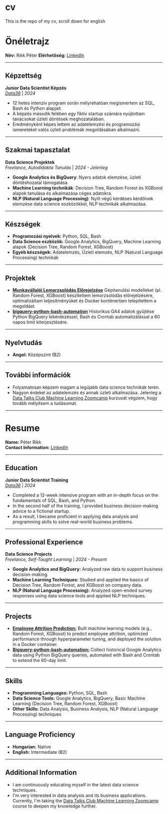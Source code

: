 # cv
This is the repo of my cv, scroll down for english

# Önéletrajz

**Név:** Rikk Péter 
**Elérhetőség:** [LinkedIn](https://www.linkedin.com/in/p%C3%A9ter-rikk-b848901a2/)

---

## Képzettség

**Junior Data Scientist Képzés**  
_[Data36](https://data36.com/)_ | _2024_  
- 12 hetes intenzív program során mélyrehatóan megismertem az SQL, Bash és Python alapjait.
- A képzés második felében egy fiktív startup számára nyújtottam tanácsokat üzleti döntések meghozatalában.
- Eredményként képes lettem az adatelemzési és programozási ismereteket valós üzleti problémák megoldásában alkalmazni.

---

## Szakmai tapasztalat

**Data Science Projektek**  
_Freelance, Autodidakta Tanulás_ | _2024 - Jelenleg_  
- **Google Analytics és BigQuery**: Nyers adatok elemzése, üzleti döntéshozatal támogatása.
- **Machine Learning technikák**: Decision Tree, Random Forest és XGBoost alapok tanulása és alkalmazása céges adatokra.
- **NLP (Natural Language Processing)**: Nyílt végű kérdéses kérdőívek elemzése data science eszközökkel, NLP technikák alkalmazása.

---

## Készségek

- **Programozási nyelvek:** Python, SQL, Bash
- **Data Science eszközök:** Google Analytics, BigQuery, Machine Learning alapok (Decision Tree, Random Forest, XGBoost)
- **Egyéb készségek:** Adatelemzés, Üzleti elemzés, NLP (Natural Language Processing) technikák

---

## Projektek

- **[Munkavállalói Lemorzsolódás Előrejelzése](https://github.com/azapeti/ml-zoomcamp-homeworks/tree/main/07_midterm_project)**
Gépitanulási modelleket (pl. Random Forest, XGBoost) készítettem lemorzsolódás előrejelzésére, optimalizáltam teljesítményüket és Docker konténerben telepítettem a megoldást.
- **[bigquery-python-bash-automation](https://github.com/azapeti/bigquery-python-bash-automation)**
Historikus GA4 adatok gyűjtése Python BigQuery lekérdezéssel, Bash és Crontab automatizálással a 60 napos limit kiterjesztésére.

---

## Nyelvtudás

- **Angol:** Középszint (B2)

---

## További információk

- Folyamatosan képzem magam a legújabb data science technikák terén.
- Nagyon érdekel az adatelemzés és annak üzleti alkalmazása. Jelenleg a [Data Talks Club Machine Learning Zoomcamp](https://datatalks.club/blog/machine-learning-zoomcamp.html) kurzusát végzem, hogy tovább mélyítsem a tudásomat.


---

# Resume

**Name:** Péter Rikk  
**Contact Information:** [LinkedIn](https://www.linkedin.com/in/p%C3%A9ter-rikk-b848901a2/)

---

## Education

**Junior Data Scientist Training**  
_[Data36](https://data36.com/)_ | _2024_  
- Completed a 12-week intensive program with an in-depth focus on the fundamentals of SQL, Bash, and Python.
- In the second half of the training, I provided business decision-making advice to a fictional startup.
- As a result, I became proficient in applying data analysis and programming skills to solve real-world business problems.

---

## Professional Experience

**Data Science Projects**  
_Freelance, Self-Taught Learning_ | _2024 - Present_  
- **Google Analytics and BigQuery:** Analyzed raw data to support business decision-making.
- **Machine Learning Techniques:** Studied and applied the basics of Decision Tree, Random Forest, and XGBoost on company data.
- **NLP (Natural Language Processing):** Analyzed open-ended survey responses using data science tools and applied NLP techniques.

---

## Projects

- **[Employee Attrition Prediction:](https://github.com/azapeti/ml-zoomcamp-homeworks/tree/main/07_midterm_project)**
Built machine learning models (e.g., Random Forest, XGBoost) to predict employee attrition, optimized performance through hyperparameter tuning, and deployed the solution in a Docker container.
- **[Bigquery-python-bash-automation:](https://github.com/azapeti/bigquery-python-bash-automation)**
Collect historical Google Analytics data using Python BigQuery queries, automated with Bash and Crontab to extend the 60-day limit.

---

## Skills

- **Programming Languages:** Python, SQL, Bash
- **Data Science Tools:** Google Analytics, BigQuery, Basic Machine Learning (Decision Tree, Random Forest, XGBoost)
- **Other Skills:** Data Analysis, Business Analysis, NLP (Natural Language Processing) techniques

---

## Language Proficiency

- **Hungarian:** Native
- **English:** Intermediate (B2)

---

## Additional Information

- I am continuously educating myself in the latest data science techniques.
- I'm very interested in data analysis and its business applications. Currently, I'm taking the [Data Talks Club Machine Learning Zoomcamp](https://datatalks.club/blog/machine-learning-zoomcamp.html) course to deepen my knowledge further.

